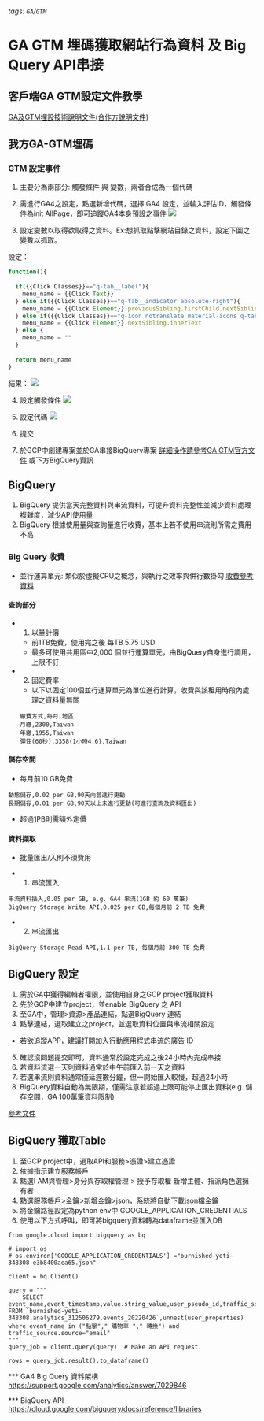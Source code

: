 ###### tags: `GA`/`GTM`
# GA GTM 埋碼獲取網站行為資料 及 Big Query API串接

## 客戶端GA GTM設定文件教學
[GA及GTM埋設技術說明文件(合作方說明文件)](https://hackmd.io/KVx1_7IsSQCONcptBID5gA?view#%E4%BD%BF%E7%94%A8%E6%83%85%E5%A2%83)


## 我方GA-GTM埋碼
### GTM 設定事件
1. 主要分為兩部分: 觸發條件 與 變數，兩者合成為一個代碼

2. 需進行GA4之設定，點選新增代碼，選擇 GA4 設定，並輸入評估ID，觸發條件為init AllPage，即可追蹤GA4本身預設之事件
![](https://i.imgur.com/lO9YNxR.png)

3. 設定變數以取得欲取得之資料。Ex:想抓取點擊網站目錄之資料，設定下圖之變數以抓取。

設定：
```javascript
function(){
  
  if({{Click Classes}}=="q-tab__label"){
    menu_name = {{Click Text}}
  } else if({{Click Classes}}=="q-tab__indicator absolute-right"){
    menu_name = {{Click Element}}.previousSibling.firstChild.nextSibling.innerText
  } else if({{Click Classes}}=="q-icon notranslate material-icons q-tab__icon"){
    menu_name = {{Click Element}}.nextSibling.innerText
  } else {
    menu_name = ""
  }
  
  return menu_name
}
```
結果：
![](https://i.imgur.com/ECDXkbd.png)

4. 設定觸發條件
![](https://i.imgur.com/ZsHnN8j.png)

5. 設定代碼
![](https://i.imgur.com/QAoimp8.png)

6. 提交

7. 於GCP中創建專案並於GA串接BigQuery專案
[詳細操作請參考GA GTM官方文件](https://support.google.com/analytics/answer/10089681)
或下方BigQuery資訊

## BigQuery

1. BigQuery 提供當天完整資料與串流資料，可提升資料完整性並減少資料處理複雜度，減少API使用量
4. BigQuery 根據使用量與查詢量進行收費，基本上若不使用串流則所需之費用不高

### Big Query 收費



* 並行運算單元: 類似於虛擬CPU之概念，與執行之效率與併行數掛勾
[收費參考資料](https://cloud.google.com/bigquery/pricing?hl=zh-tw#overview_of_pricing)
#### 查詢部分
* 1. 以量計價
    *  前1TB免費，使用完之後 每TB 5.75 USD
    *  最多可使用共用區中2,000 個並行運算單元，由BigQuery自身進行調用，上限不訂
* 2. 固定費率
    * 以下以固定100個並行運算單元為單位進行計算，收費與該租用時段內處理之資料量無關
    ```csvpreview
    繳費方式,每月,地區
    月繳,2300,Taiwan
    年繳,1955,Taiwan
    彈性(60秒),3358(1小時4.6),Taiwan
    
    ```
#### 儲存空間
* 每月前10 GB免費
```csvpreview
動態儲存,0.02 per GB,90天內曾進行更動
長期儲存,0.01 per GB,90天以上未進行更動(可進行查詢及資料匯出)
```
* 超過1PB則需額外定價

#### 資料擷取
* 批量匯出/入則不須費用

* 1. 串流匯入
```csvpreview
串流資料插入,0.05 per GB, e.g. GA4 串流(1GB 約 60 萬筆)
BigQuery Storage Write API,0.025 per GB,每個月前 2 TB 免費
```
* 2. 串流匯出
```csvpreview
BigQuery Storage Read API,1.1 per TB, 每個月前 300 TB 免費

```


## BigQuery 設定
1. 需於GA中獲得編輯者權限，並使用自身之GCP project獲取資料
2. 先於GCP中建立project，並enable BigQuery 之 API
3. 至GA中，管理>資源>產品連結，點選BigQuery 連結
4. 點擊連結，選取建立之project，並選取資料位置與串流相關設定
* 若欲追蹤APP，建議打開加入行動應用程式串流的廣告 ID
5. 確認沒問題提交即可，資料通常於設定完成之後24小時內完成串接
6. 若資料流選一天則資料通常於中午前匯入前一天之資料
7. 若選串流則資料通常僅延遲數分鐘，但一開始匯入較慢，超過24小時
8. BigQuery資料自動為無限期，僅需注意若超過上限可能停止匯出資料(e.g. 儲存空間，GA 100萬筆資料限制)

[參考文件](https://support.google.com/analytics/answer/9358801?hl=zh-Hant)
## BigQuery 獲取Table
1. 至GCP project中，選取API和服務>憑證>建立憑證
2. 依據指示建立服務帳戶
3. 點選I AM與管理>身分與存取權管理 > 授予存取權 新增主體、指派角色選擁有者
4. 點選服務帳戶>金鑰>新增金鑰>json，系統將自動下載json檔金鑰
5. 將金鑰路徑設定為python env中 GOOGLE_APPLICATION_CREDENTIALS
6. 使用以下方式呼叫，即可將bigquery資料轉為dataframe並匯入DB

```python=
from google.cloud import bigquery as bq

# import os
# os.environ['GOOGLE_APPLICATION_CREDENTIALS'] ="burnished-yeti-348308-e3b8400aea65.json"

client = bq.Client()

query = """
    SELECT event_name,event_timestamp,value.string_value,user_pseudo_id,traffic_source.name FROM `burnished-yeti-348308.analytics_312506279.events_20220426`,unnest(user_properties)  where event_name in ("點擊"," 購物車 "," 轉換") and traffic_source.source="email"
"""
query_job = client.query(query)  # Make an API request.

rows = query_job.result().to_dataframe()

```
*** GA4 Big Query 資料架構
https://support.google.com/analytics/answer/7029846

*** BigQuery API
https://cloud.google.com/bigquery/docs/reference/libraries







